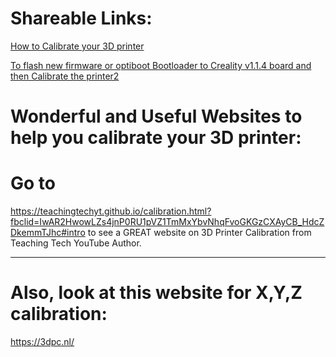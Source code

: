 # Shareable Links:

[How to Calibrate your 3D printer](https://drive.google.com/open?id=17eUOXhbbIfxjppdvEnXTXHyN9hHmyxqj)

[To flash new firmware or optiboot Bootloader to Creality v1.1.4 board and then Calibrate the printer2](https://drive.google.com/open?id=19HVpv2jNMkPamlhMGiEaGEmsnmzsoKVe)

# Wonderful and Useful Websites to help you calibrate your 3D printer:


# Go to 
https://teachingtechyt.github.io/calibration.html?fbclid=IwAR2HwowLZs4jnP0RU1pVZ1TmMxYbvNhqFvoGKGzCXAyCB_HdcZDkemmTJhc#intro  to see a GREAT website on 3D Printer Calibration from Teaching Tech YouTube Author.

---

# Also, look at this website for X,Y,Z calibration:
https://3dpc.nl/

